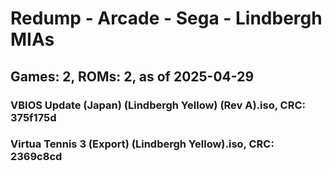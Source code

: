 # Redump - Arcade - Sega - Lindbergh MIAs
## Games: 2, ROMs: 2, as of 2025-04-29

### VBIOS Update (Japan) (Lindbergh Yellow) (Rev A).iso, CRC: 375f175d
### Virtua Tennis 3 (Export) (Lindbergh Yellow).iso, CRC: 2369c8cd
